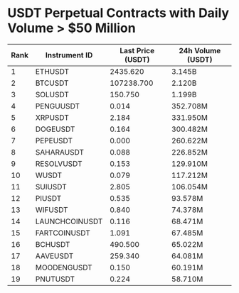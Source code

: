 # USDT Perpetual Contracts with Daily Volume > $50 Million

| Rank | Instrument ID | Last Price (USDT) | 24h Volume (USDT) |
|------|---------------|-------------------|-------------------|
| 1 | ETHUSDT | 2435.620 | 3.145B |
| 2 | BTCUSDT | 107238.700 | 2.120B |
| 3 | SOLUSDT | 150.750 | 1.199B |
| 4 | PENGUUSDT | 0.014 | 352.708M |
| 5 | XRPUSDT | 2.184 | 331.950M |
| 6 | DOGEUSDT | 0.164 | 300.482M |
| 7 | PEPEUSDT | 0.000 | 260.622M |
| 8 | SAHARAUSDT | 0.088 | 226.852M |
| 9 | RESOLVUSDT | 0.153 | 129.910M |
| 10 | WUSDT | 0.079 | 117.212M |
| 11 | SUIUSDT | 2.805 | 106.054M |
| 12 | PIUSDT | 0.535 | 93.578M |
| 13 | WIFUSDT | 0.840 | 74.378M |
| 14 | LAUNCHCOINUSDT | 0.116 | 68.471M |
| 15 | FARTCOINUSDT | 1.091 | 67.485M |
| 16 | BCHUSDT | 490.500 | 65.022M |
| 17 | AAVEUSDT | 259.340 | 64.081M |
| 18 | MOODENGUSDT | 0.150 | 60.191M |
| 19 | PNUTUSDT | 0.224 | 58.710M |
